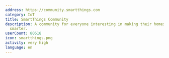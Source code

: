 ```yaml
---
address: https://community.smartthings.com
category: IoT
title: SmartThings Community
description: A community for everyone interesting in making their homes and lives
  smarter.
userCount: 80618
icon: smartthings.png
activity: very high
language: en
---
```

